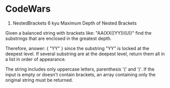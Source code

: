 # CodeWars

1. NestedBrackets   6 kyu 
Maximum Depth of Nested Brackets


Given a balanced string with brackets like: "AA(XX((YY))(U))" find the substrings that are enclosed in the greatest depth.

Therefore, answer: { "YY" } since the substring "YY" is locked at the deepest level.
If several substring are at the deepest level, return them all in a list in order of appearance.

The string includes only uppercase letters, parenthesis '(' and ')'.
If the input is empty or doesn't contain brackets, an array containing only the original string must be returned.
